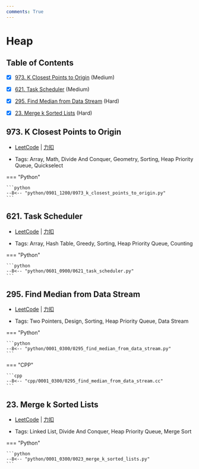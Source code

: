 ```yaml
---
comments: True
---
```


# Heap

## Table of Contents

- [x] [973. K Closest Points to Origin](#973-k-closest-points-to-origin) (Medium)
- [x] [621. Task Scheduler](#621-task-scheduler) (Medium)
- [x] [295. Find Median from Data Stream](#295-find-median-from-data-stream) (Hard)
- [x] [23. Merge k Sorted Lists](#23-merge-k-sorted-lists) (Hard)


## 973. K Closest Points to Origin

-    [LeetCode](https://leetcode.com/problems/k-closest-points-to-origin/) | [力扣](https://leetcode.cn/problems/k-closest-points-to-origin/)

-   Tags: Array, Math, Divide And Conquer, Geometry, Sorting, Heap Priority Queue, Quickselect

=== "Python"

    ```python
    --8<-- "python/0901_1200/0973_k_closest_points_to_origin.py"
    ```



## 621. Task Scheduler

-    [LeetCode](https://leetcode.com/problems/task-scheduler/) | [力扣](https://leetcode.cn/problems/task-scheduler/)

-   Tags: Array, Hash Table, Greedy, Sorting, Heap Priority Queue, Counting

=== "Python"

    ```python
    --8<-- "python/0601_0900/0621_task_scheduler.py"
    ```



## 295. Find Median from Data Stream

-    [LeetCode](https://leetcode.com/problems/find-median-from-data-stream/) | [力扣](https://leetcode.cn/problems/find-median-from-data-stream/)

-   Tags: Two Pointers, Design, Sorting, Heap Priority Queue, Data Stream

=== "Python"

    ```python
    --8<-- "python/0001_0300/0295_find_median_from_data_stream.py"
    ```

=== "CPP"

    ```cpp
    --8<-- "cpp/0001_0300/0295_find_median_from_data_stream.cc"
    ```



## 23. Merge k Sorted Lists

-    [LeetCode](https://leetcode.com/problems/merge-k-sorted-lists/) | [力扣](https://leetcode.cn/problems/merge-k-sorted-lists/)

-   Tags: Linked List, Divide And Conquer, Heap Priority Queue, Merge Sort

=== "Python"

    ```python
    --8<-- "python/0001_0300/0023_merge_k_sorted_lists.py"
    ```



